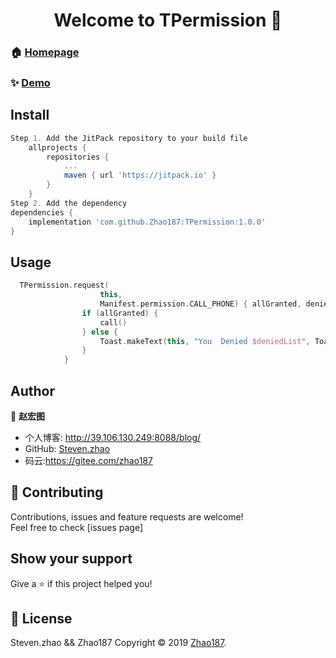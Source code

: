<h1 align="center">Welcome to TPermission 👋</h1>

### 🏠 [Homepage](https://github.com/Zhao187/TPermission)
### ✨ [Demo](https://github.com/Zhao187/TPermission/tree/1.0.0/app)
## Install

```groovy
Step 1. Add the JitPack repository to your build file
	allprojects {
		repositories {
			...
			maven { url 'https://jitpack.io' }
		}
	}
Step 2. Add the dependency
dependencies {
	implementation 'com.github.Zhao187:TPermission:1.0.0'
}
```
## Usage

```kotlin
  TPermission.request(
                    this,
                    Manifest.permission.CALL_PHONE) { allGranted, deniedList ->
                if (allGranted) {
                    call()
                } else {
                    Toast.makeText(this, "You  Denied $deniedList", Toast.LENGTH_SHORT).show()
                }
            }
```


## Author

👤 **赵宏图**

* 个人博客: http://39.106.130.249:8088/blog/
* GitHub: [Steven.zhao](https://github.com/Zhao187)
* 码云:https://gitee.com/zhao187

## 🤝 Contributing

Contributions, issues and feature requests are welcome!<br />Feel free to check [issues page]

## Show your support

Give a ⭐️ if this project helped you!


## 📝 License

Steven.zhao && Zhao187
Copyright © 2019 [Zhao187](https://github.com/Zhao187).<br />

